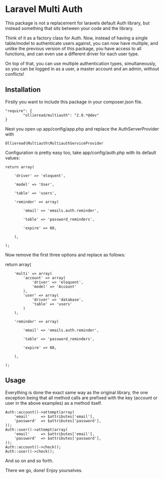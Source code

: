 # Laravel Multi Auth #

This package is not a replacement for laravels default Auth library, but instead something
that sits between your code and the library.

Think of it as a factory class for Auth. Now, instead of having a single table/model to
authenticate users against, you can now have multiple, and unlike the previous version of
this package, you have access to all functions, and can even use a different driver 
for each user type.

On top of that, you can use multiple authentication types, simultaneously, so you can be logged
in as a user, a master account and an admin, without conflicts!

## Installation ##

Firstly you want to include this package in your composer.json file.

    "require": {
    		"ollieread/multiauth": "2.0.*@dev"
    }

Next you open up app/config/app.php and replace the AuthServerProvider with

    Ollieread\Multiauth\MultiauthServiceProvider

Configuration is pretty easy too, take app/config/auth.php with its default values:

    return array(

		'driver' => 'eloquent',

		'model' => 'User',

		'table' => 'users',

		'reminder' => array(

			'email' => 'emails.auth.reminder',

			'table' => 'password_reminders',

			'expire' => 60,

		),

	);

Now remove the first three options and replace as follows:

   return array(

		'multi'	=> array(
			'account' => array(
				'driver' => 'eloquent',
				'model'	=> 'Account'
			),
			'user' => array(
				'driver' => 'database',
				'table' => 'users'
			)
		),

		'reminder' => array(

			'email' => 'emails.auth.reminder',

			'table' => 'password_reminders',

			'expire' => 60,

		),

	);


## Usage ##

Everything is done the exact same way as the original library, the one exception being
that all method calls are prefixed with the key (account or user in the above examples)
as a method itself.

    Auth::account()->attempt(array(
    	'email'		=> $attributes['email'],
    	'password'	=> $attributes['password'],
    ));
    Auth::user()->attempt(array(
    	'email'		=> $attributes['email'],
    	'password'	=> $attributes['password'],
    ));
    Auth::account()->check();
    Auth::user()->check();

And so on and so forth.

There we go, done! Enjoy yourselves.